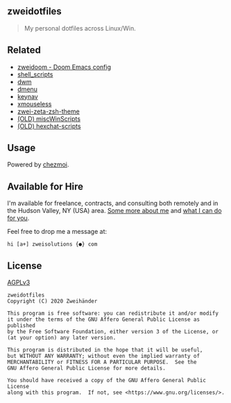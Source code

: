 ## zweidotfiles

> My personal dotfiles across Linux/Win. 

## Related
- [zweidoom - Doom Emacs config](https://github.com/Zweihander-Main/zweidoom)
- [shell\_scripts](https://github.com/Zweihander-Main/shell_scripts)
- [dwm](https://github.com/Zweihander-Main/zwei_dwm)
- [dmenu](https://github.com/Zweihander-Main/zwei_dmenu)
- [keynav](https://github.com/Zweihander-Main/keynav)
- [xmouseless](https://github.com/Zweihander-Main/xmouseless)
- [zwei-zeta-zsh-theme](https://github.com/Zweihander-Main/zwei-zeta-zsh-theme)
- [(OLD) miscWinScripts](https://github.com/Zweihander-Main/miscWinScripts)
- [(OLD) hexchat-scripts](https://github.com/Zweihander-Main/hexchat_scripts)


## Usage

Powered by [chezmoi](https://github.com/twpayne/chezmoi). 

## Available for Hire

I'm available for freelance, contracts, and consulting both remotely and in the Hudson Valley, NY (USA) area. [Some more about me](https://www.zweisolutions.com/about.html) and [what I can do for you](https://www.zweisolutions.com/services.html).

Feel free to drop me a message at:

```
hi [a+] zweisolutions {●} com
```

## License

[AGPLv3](./LICENSE)

    zweidotfiles
    Copyright (C) 2020 Zweihänder

    This program is free software: you can redistribute it and/or modify
    it under the terms of the GNU Affero General Public License as published
    by the Free Software Foundation, either version 3 of the License, or
    (at your option) any later version.

    This program is distributed in the hope that it will be useful,
    but WITHOUT ANY WARRANTY; without even the implied warranty of
    MERCHANTABILITY or FITNESS FOR A PARTICULAR PURPOSE.  See the
    GNU Affero General Public License for more details.

    You should have received a copy of the GNU Affero General Public License
    along with this program.  If not, see <https://www.gnu.org/licenses/>.

